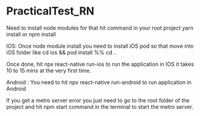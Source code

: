 # PracticalTest_RN
Need to install node modules for that hit command in your root project
    yarn install  or npm install

IOS:
Once node module install you need to install iOS pod so that move into iOS folder like
    cd ios && pod install %% cd ..
    
Once done, hit  npx react-native run-ios  to run the application in IOS it takes 10 to 15 mins at the very first time.


Android :
You need to hit npx react-native run-android to run application in Android 


If you get a metro server error you just need to go to the root folder of the project and hit npm start command in the terminal to start the metro server.

